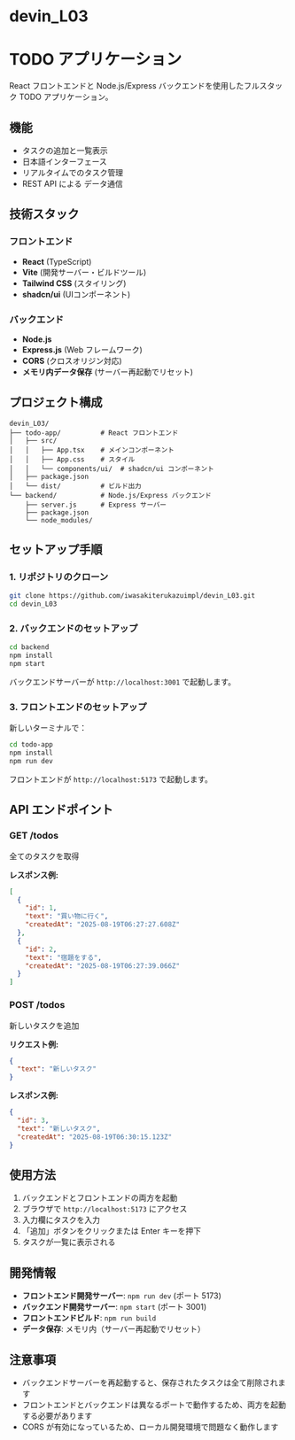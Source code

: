 # devin_L03

# TODO アプリケーション

React フロントエンドと Node.js/Express バックエンドを使用したフルスタック TODO アプリケーション。

## 機能

- タスクの追加と一覧表示
- 日本語インターフェース
- リアルタイムでのタスク管理
- REST API による データ通信

## 技術スタック

### フロントエンド
- **React** (TypeScript)
- **Vite** (開発サーバー・ビルドツール)
- **Tailwind CSS** (スタイリング)
- **shadcn/ui** (UIコンポーネント)

### バックエンド
- **Node.js**
- **Express.js** (Web フレームワーク)
- **CORS** (クロスオリジン対応)
- **メモリ内データ保存** (サーバー再起動でリセット)

## プロジェクト構成

```
devin_L03/
├── todo-app/          # React フロントエンド
│   ├── src/
│   │   ├── App.tsx    # メインコンポーネント
│   │   ├── App.css    # スタイル
│   │   └── components/ui/  # shadcn/ui コンポーネント
│   ├── package.json
│   └── dist/          # ビルド出力
└── backend/           # Node.js/Express バックエンド
    ├── server.js      # Express サーバー
    ├── package.json
    └── node_modules/
```

## セットアップ手順

### 1. リポジトリのクローン

```bash
git clone https://github.com/iwasakiterukazuimpl/devin_L03.git
cd devin_L03
```

### 2. バックエンドのセットアップ

```bash
cd backend
npm install
npm start
```

バックエンドサーバーが `http://localhost:3001` で起動します。

### 3. フロントエンドのセットアップ

新しいターミナルで：

```bash
cd todo-app
npm install
npm run dev
```

フロントエンドが `http://localhost:5173` で起動します。

## API エンドポイント

### GET /todos
全てのタスクを取得

**レスポンス例:**
```json
[
  {
    "id": 1,
    "text": "買い物に行く",
    "createdAt": "2025-08-19T06:27:27.608Z"
  },
  {
    "id": 2,
    "text": "宿題をする",
    "createdAt": "2025-08-19T06:27:39.066Z"
  }
]
```

### POST /todos
新しいタスクを追加

**リクエスト例:**
```json
{
  "text": "新しいタスク"
}
```

**レスポンス例:**
```json
{
  "id": 3,
  "text": "新しいタスク",
  "createdAt": "2025-08-19T06:30:15.123Z"
}
```

## 使用方法

1. バックエンドとフロントエンドの両方を起動
2. ブラウザで `http://localhost:5173` にアクセス
3. 入力欄にタスクを入力
4. 「追加」ボタンをクリックまたは Enter キーを押下
5. タスクが一覧に表示される

## 開発情報

- **フロントエンド開発サーバー**: `npm run dev` (ポート 5173)
- **バックエンド開発サーバー**: `npm start` (ポート 3001)
- **フロントエンドビルド**: `npm run build`
- **データ保存**: メモリ内（サーバー再起動でリセット）

## 注意事項

- バックエンドサーバーを再起動すると、保存されたタスクは全て削除されます
- フロントエンドとバックエンドは異なるポートで動作するため、両方を起動する必要があります
- CORS が有効になっているため、ローカル開発環境で問題なく動作します
